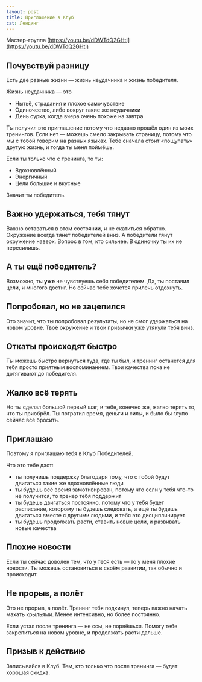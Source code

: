 ```yaml
---
layout: post
title: Приглашение в Клуб
cat: Лендинг
---
```


Мастер-группа [https://youtu.be/dDWTdQ2GHtI](https://youtu.be/dDWTdQ2GHtI)

## Почувствуй разницу

Есть две разные жизни — жизнь неудачника и жизнь победителя.

Жизнь неудачника — это

- Нытьё, страдания и плохое самочувствие
- Одиночество, либо вокруг такие же неудачники
- День сурка, когда вчера очень похоже на завтра

Ты получил это приглашение потому что недавно прошёл один из моих тренингов. Если нет — можешь смело закрывать страницу, потому что мы с тобой говорим на разных языках. Тебе сначала стоит «пощупать» другую жизнь, и тогда ты меня поймёшь.

Если ты только что с тренинга, то ты:

- Вдохновлённый
- Энергичный
- Цели большие и вкусные

Значит ты победитель.

## Важно удержаться, тебя тянут

Важно оставаться в этом состоянии, и не скатиться обратно. Окружение всегда тянет победителей вниз. А победители тянут окружение наверх. Вопрос в том, кто сильнее. В одиночку ты их не пересилишь.

## А ты ещё победитель?

Возможно, ты **уже** не чувствуешь себя победителем. Да, ты поставил цели, и многого достиг. Но сейчас тебе хочется прилечь отдохнуть.

## Попробовал, но не зацепился

Это значит, что ты попробовал результаты, но не смог удержаться на новом уровне. Твоё окружение и твои привычки уже утянули тебя вниз.

## Откаты происходят быстро

Ты можешь быстро вернуться туда, где ты был, и тренинг останется для тебя просто приятным воспоминанием. Твои качества пока не дотягивают до победителя.

## Жалко всё терять

Но ты сделал большой первый шаг, и тебе, конечно же, жалко терять то, что ты приобрёл. Ты потратил время, деньги и силы, и было бы глупо сейчас всё бросить.

## Приглашаю

Поэтому я приглашаю тебя в Клуб Победителей.

Что это тебе даст:

- ты получишь поддержку благодаря тому, что с тобой будут двигаться такие же вдохновлённые люди
- ты будешь всё время замотивирован, потому что если у тебя что-то не получится, то тренер тебя поддержит
- ты будешь двигаться постоянно, потому что у тебя будет расписание, которому ты будешь следовать, а ещё ты будешь двигаться вместе с другими людьми, и тебя это дисциплинирует
- ты будешь продолжать расти, ставить новые цели, и развивать новые качества

## Плохие новости

Если ты сейчас доволен тем, что у тебя есть — то у меня плохие новости. Ты можешь остановиться в своём развитии, так обычно и происходит.

## Не прорыв, а полёт

Это не прорыв, а полёт. Тренинг тебя подкинул, теперь важно начать махать крыльями. Менее интенсивно, но более постоянно.

Если устал после тренинга — не ссы, не порвёшься. Помогу тебе закрепиться на новом уровне, и продолжать расти дальше.

## Призыв к действию

Записывайся в Клуб. Тем, кто только что после тренинга — будет хорошая скидка.
